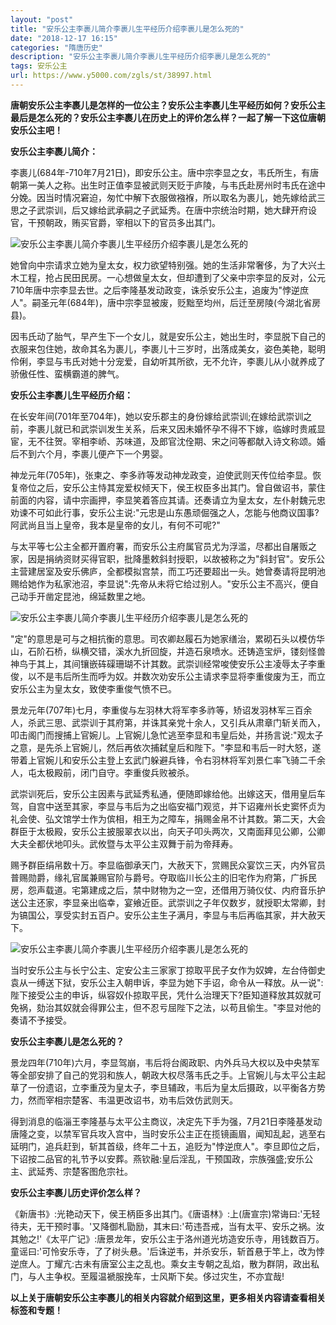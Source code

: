 ```yaml
---
layout: "post"
title: "安乐公主李裹儿简介李裹儿生平经历介绍李裹儿是怎么死的"
date: "2018-12-17 16:15"
categories: "隋唐历史"
description: "安乐公主李裹儿简介李裹儿生平经历介绍李裹儿是怎么死的"
tags: 安乐公主
url: https://www.y5000.com/zgls/st/38997.html
---
```






**唐朝安乐公主李裹儿是怎样的一位公主？安乐公主李裹儿生平经历如何？安乐公主最后是怎么死的？安乐公主李裹儿在历史上的评价怎么样？一起了解一下这位唐朝安乐公主吧！**

 **安乐公主李裹儿简介：**

李裹儿(684年-710年7月21日)，即安乐公主。唐中宗李显之女，韦氏所生，有唐朝第一美人之称。出生时正值李显被武则天贬于庐陵，与韦氏赴房州时韦氏在途中分娩。因当时情况窘迫，匆忙中解下衣服做襁褓，所以取名为裹儿，她先嫁给武三思之子武崇训，后又嫁给武承嗣之子武延秀。在唐中宗统治时期，她大肆开府设官，干预朝政，贿买官爵，宰相以下的官员多出其门。

![安乐公主李裹儿简介李裹儿生平经历介绍李裹儿是怎么死的](https://img.y5000.com/uploads/allimg/181219/a23aa30e28ee8b9462616d6a5c94f73d.jpg)

她曾向中宗请求立她为皇太女，权力欲望特别强。她的生活非常奢侈，为了大兴土木工程，抢占民田民房。一心想做皇太女，但却遭到了父亲中宗李显的反对，公元710年唐中宗李显去世。之后李隆基发动政变，诛杀安乐公主，追废为"悖逆庶人"。嗣圣元年(684年)，唐中宗李显被废，贬黜至均州，后迁至房陵(今湖北省房县)。

因韦氏动了胎气，早产生下一个女儿，就是安乐公主，她出生时，李显脱下自己的衣服来包住她，故命其名为裹儿，李裹儿十三岁时，出落成美女，姿色美艳，聪明伶俐，李显与韦氏对她十分宠爱，自幼听其所欲，无不允许，李裹儿从小就养成了骄傲任性、蛮横霸道的脾气。

 **安乐公主李裹儿生平经历介绍：**

在长安年间(701年至704年)，她以安乐郡主的身份嫁给武崇训;在嫁给武崇训之前，李裹儿就已和武崇训发生关系，后来又因未婚怀孕不得不下嫁，临嫁时贵戚显宦，无不往贺。宰相李峤、苏味道，及郎官沈佺期、宋之问等都献入诗文称颂。婚后不到六个月，李裹儿便产下一个男婴。

神龙元年(705年)，张柬之、李多祚等发动神龙政变，迫使武则天传位给李显。恢复帝位之后，安乐公主恃其宠爱权倾天下，侯王权臣多出其门。曾自做诏书，蒙住前面的内容，请中宗画押，李显笑着答应其请。还奏请立为皇太女，左仆射魏元忠劝谏不可如此行事，安乐公主说:"元忠是山东愚顽倔强之人，怎能与他商议国事?阿武尚且当上皇帝，我本是皇帝的女儿，有何不可呢?"

与太平等七公主全都开置府署，而安乐公主府属官员尤为浮滥，尽都出自屠贩之家，因是捐纳资财买得官职，批降墨敕斜封授职，以故被称之为"斜封官"。安乐公主营建居室及安乐佛庐，全都模拟宫禁，而工巧还要超出一头。她曾奏请将昆明池赐给她作为私家池沼，李显说":先帝从未将它给过别人。"安乐公主不高兴，便自己动手开凿定昆池，绵延数里之地。

![安乐公主李裹儿简介李裹儿生平经历介绍李裹儿是怎么死的](https://img.y5000.com/uploads/allimg/181219/f70b106144013a7639ae7bb44a11291a.jpg)

"定"的意思是可与之相抗衡的意思。司农卿赵履石为她家缮治，累砌石头以模仿华山，石阶石桥，纵横交错，溪水九折回旋，并造石泉喷水。还铸造宝炉，镂刻怪兽神鸟于其上，其间镶嵌砗磲珊瑚不计其数。武崇训经常唆使安乐公主凌辱太子李重俊，以不是韦后所生而呼为奴。并数次劝安乐公主请求李显将李重俊废为王，而立安乐公主为皇太女，致使李重俊气愤不已。

景龙元年(707年)七月，李重俊与左羽林大将军李多祚等，矫诏发羽林军三百余人，杀武三思、武崇训于其府第，并诛其亲党十余人，又引兵从肃章门斩关而入，叩击阁门而搜捕上官婉儿。上官婉儿急忙逃至李显和韦皇后处，并扬言说:"观太子之意，是先杀上官婉儿，然后再依次捕弑皇后和陛下。"李显和韦后一时大怒，遂带着上官婉儿和安乐公主登上玄武门躲避兵锋，令右羽林将军刘景仁率飞骑二千余人，屯太极殿前，闭门自守。李重俊兵败被杀。

武崇训死后，安乐公主因素与武延秀私通，便随即嫁给他。出嫁这天，借用皇后车驾，自宫中送至其家，李显与韦后为之出临安福门观览，并下诏雍州长史窦怀贞为礼会使、弘文馆学士作为傧相，相王为之障车，捐赐金帛不计其数。第二天，大会群臣于太极殿，安乐公主披服翠衣以出，向天子叩头两次，又南面拜见公卿，公卿大夫全都伏地叩头。武攸暨与太平公主双舞于前为帝拜寿。

赐予群臣绢帛数十万。李显临御承天门，大赦天下，赏赐民众宴饮三天，内外官员普赐勋爵，缘礼官属兼赐官阶与爵号。夺取临川长公主的旧宅作为府第，广拆民房，怨声载道。宅第建成之后，禁中财物为之一空，还借用万骑仪仗、内府音乐护送公主还家，李显亲出临幸，宴飨近臣。武崇训之子年仅数岁，就授职太常卿，封为镐国公，享受实封五百户。安乐公主生子满月，李显与韦后再临其家，并大赦天下。

![安乐公主李裹儿简介李裹儿生平经历介绍李裹儿是怎么死的](https://img.y5000.com/uploads/allimg/181219/16b1ff8b57665bf397cd20d281e8f388.jpg)

当时安乐公主与长宁公主、定安公主三家家丁掠取平民子女作为奴婢，左台侍御史袁从一缚送下狱，安乐公主入朝申诉，李显为她下手诏，命令从一释放。从一说":陛下接受公主的申诉，纵容奴仆掠取平民，凭什么治理天下?臣知道释放其奴就可免祸，劾治其奴就会得罪公主，但不忍亏屈陛下之法，以苟且偷生。"李显对他的奏请不予接受。  

 **安乐公主李裹儿是怎么死的？**

景龙四年(710年)六月，李显驾崩，韦后将台阁政职、内外兵马大权以及中央禁军等全部安排了自己的党羽和族人，朝政大权尽落韦氏之手。上官婉儿与太平公主起草了一份遗诏，立李重茂为皇太子，李旦辅政，韦后为皇太后摄政，以平衡各方势力，然而宰相宗楚客、韦温更改诏书，劝韦后效仿武则天。

得到消息的临淄王李隆基与太平公主商议，决定先下手为强，7月21日李隆基发动唐隆之变，以禁军官兵攻入宫中，当时安乐公主正在揽镜画眉，闻知乱起，逃至右延明门，追兵赶到，斩其首级，终年二十五，追贬为"悖逆庶人"。李旦即位之后，下诏按二品官的礼节予以安葬。燕钦融:皇后淫乱，干预国政，宗族强盛;安乐公主、武延秀、宗楚客图危宗社。

 **安乐公主李裹儿历史评价怎么样？**

《新唐书》:光艳动天下，侯王柄臣多出其门。《唐语林》:上(唐宣宗)常诲曰:'无轻待夫，无干预时事。'又降御札勖励，其末曰:'苟违吾戒，当有太平、安乐之祸。汝其勉之!'《太平广记》:唐景龙年，安乐公主于洛州道光坊造安乐寺，用钱数百万。童谣曰:'可怜安乐寺，了了树头悬。'后诛逆韦，并杀安乐，斩首悬于竿上，改为悖逆庶人。丁耀亢:古未有唐室公主之乱也。乘女主专朝之乱焰，散为群阴，政出私门，与人主争权。至履温褫服挽车，士风斯下矣。侈过灾生，不亦宜哉!

 **以上关于唐朝安乐公主李裹儿的相关内容就介绍到这里，更多相关内容请查看相关标签和专题！**
